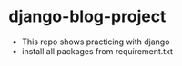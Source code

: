 # django-blog-project
- This repo shows practicing with django
- install all packages from requirement.txt
